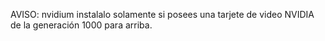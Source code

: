 AVISO: nvidium instalalo solamente si posees una tarjete de video NVIDIA de la generación 1000 para arriba.
